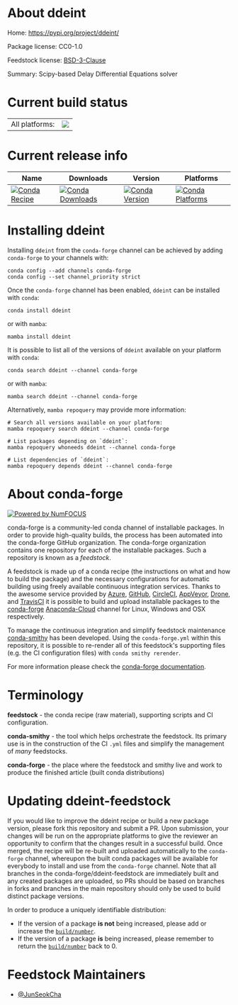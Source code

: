 About ddeint
============

Home: https://pypi.org/project/ddeint/

Package license: CC0-1.0

Feedstock license: [BSD-3-Clause](https://github.com/conda-forge/ddeint-feedstock/blob/main/LICENSE.txt)

Summary: Scipy-based Delay Differential Equations solver

Current build status
====================


<table><tr><td>All platforms:</td>
    <td>
      <a href="https://dev.azure.com/conda-forge/feedstock-builds/_build/latest?definitionId=16884&branchName=main">
        <img src="https://dev.azure.com/conda-forge/feedstock-builds/_apis/build/status/ddeint-feedstock?branchName=main">
      </a>
    </td>
  </tr>
</table>

Current release info
====================

| Name | Downloads | Version | Platforms |
| --- | --- | --- | --- |
| [![Conda Recipe](https://img.shields.io/badge/recipe-ddeint-green.svg)](https://anaconda.org/conda-forge/ddeint) | [![Conda Downloads](https://img.shields.io/conda/dn/conda-forge/ddeint.svg)](https://anaconda.org/conda-forge/ddeint) | [![Conda Version](https://img.shields.io/conda/vn/conda-forge/ddeint.svg)](https://anaconda.org/conda-forge/ddeint) | [![Conda Platforms](https://img.shields.io/conda/pn/conda-forge/ddeint.svg)](https://anaconda.org/conda-forge/ddeint) |

Installing ddeint
=================

Installing `ddeint` from the `conda-forge` channel can be achieved by adding `conda-forge` to your channels with:

```
conda config --add channels conda-forge
conda config --set channel_priority strict
```

Once the `conda-forge` channel has been enabled, `ddeint` can be installed with `conda`:

```
conda install ddeint
```

or with `mamba`:

```
mamba install ddeint
```

It is possible to list all of the versions of `ddeint` available on your platform with `conda`:

```
conda search ddeint --channel conda-forge
```

or with `mamba`:

```
mamba search ddeint --channel conda-forge
```

Alternatively, `mamba repoquery` may provide more information:

```
# Search all versions available on your platform:
mamba repoquery search ddeint --channel conda-forge

# List packages depending on `ddeint`:
mamba repoquery whoneeds ddeint --channel conda-forge

# List dependencies of `ddeint`:
mamba repoquery depends ddeint --channel conda-forge
```


About conda-forge
=================

[![Powered by
NumFOCUS](https://img.shields.io/badge/powered%20by-NumFOCUS-orange.svg?style=flat&colorA=E1523D&colorB=007D8A)](https://numfocus.org)

conda-forge is a community-led conda channel of installable packages.
In order to provide high-quality builds, the process has been automated into the
conda-forge GitHub organization. The conda-forge organization contains one repository
for each of the installable packages. Such a repository is known as a *feedstock*.

A feedstock is made up of a conda recipe (the instructions on what and how to build
the package) and the necessary configurations for automatic building using freely
available continuous integration services. Thanks to the awesome service provided by
[Azure](https://azure.microsoft.com/en-us/services/devops/), [GitHub](https://github.com/),
[CircleCI](https://circleci.com/), [AppVeyor](https://www.appveyor.com/),
[Drone](https://cloud.drone.io/welcome), and [TravisCI](https://travis-ci.com/)
it is possible to build and upload installable packages to the
[conda-forge](https://anaconda.org/conda-forge) [Anaconda-Cloud](https://anaconda.org/)
channel for Linux, Windows and OSX respectively.

To manage the continuous integration and simplify feedstock maintenance
[conda-smithy](https://github.com/conda-forge/conda-smithy) has been developed.
Using the ``conda-forge.yml`` within this repository, it is possible to re-render all of
this feedstock's supporting files (e.g. the CI configuration files) with ``conda smithy rerender``.

For more information please check the [conda-forge documentation](https://conda-forge.org/docs/).

Terminology
===========

**feedstock** - the conda recipe (raw material), supporting scripts and CI configuration.

**conda-smithy** - the tool which helps orchestrate the feedstock.
                   Its primary use is in the construction of the CI ``.yml`` files
                   and simplify the management of *many* feedstocks.

**conda-forge** - the place where the feedstock and smithy live and work to
                  produce the finished article (built conda distributions)


Updating ddeint-feedstock
=========================

If you would like to improve the ddeint recipe or build a new
package version, please fork this repository and submit a PR. Upon submission,
your changes will be run on the appropriate platforms to give the reviewer an
opportunity to confirm that the changes result in a successful build. Once
merged, the recipe will be re-built and uploaded automatically to the
`conda-forge` channel, whereupon the built conda packages will be available for
everybody to install and use from the `conda-forge` channel.
Note that all branches in the conda-forge/ddeint-feedstock are
immediately built and any created packages are uploaded, so PRs should be based
on branches in forks and branches in the main repository should only be used to
build distinct package versions.

In order to produce a uniquely identifiable distribution:
 * If the version of a package **is not** being increased, please add or increase
   the [``build/number``](https://docs.conda.io/projects/conda-build/en/latest/resources/define-metadata.html#build-number-and-string).
 * If the version of a package **is** being increased, please remember to return
   the [``build/number``](https://docs.conda.io/projects/conda-build/en/latest/resources/define-metadata.html#build-number-and-string)
   back to 0.

Feedstock Maintainers
=====================

* [@JunSeokCha](https://github.com/JunSeokCha/)

